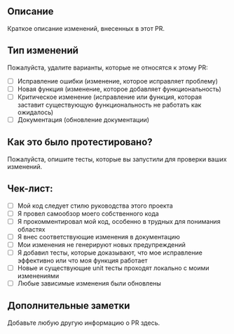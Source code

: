 ## Описание
Краткое описание изменений, внесенных в этот PR.

## Тип изменений
Пожалуйста, удалите варианты, которые не относятся к этому PR:

- [ ] Исправление ошибки (изменение, которое исправляет проблему)
- [ ] Новая функция (изменение, которое добавляет функциональность)
- [ ] Критическое изменение (исправление или функция, которая заставит существующую функциональность не работать как ожидалось)
- [ ] Документация (обновление документации)

## Как это было протестировано?
Пожалуйста, опишите тесты, которые вы запустили для проверки ваших изменений.

## Чек-лист:
- [ ] Мой код следует стилю руководства этого проекта
- [ ] Я провел самообзор моего собственного кода
- [ ] Я прокомментировал мой код, особенно в трудных для понимания областях
- [ ] Я внес соответствующие изменения в документацию
- [ ] Мои изменения не генерируют новых предупреждений
- [ ] Я добавил тесты, которые доказывают, что мое исправление эффективно или что моя функция работает
- [ ] Новые и существующие unit тесты проходят локально с моими изменениями
- [ ] Любые зависимые изменения были обновлены

## Дополнительные заметки
Добавьте любую другую информацию о PR здесь. 